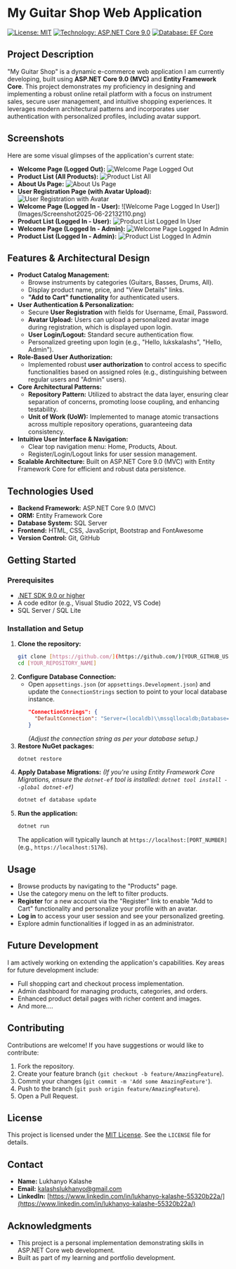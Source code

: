 # My Guitar Shop Web Application

[![License: MIT](https://img.shields.io/badge/License-MIT-yellow.svg)](https://opensource.org/licenses/MIT)
[![Technology: ASP.NET Core 9.0](https://img.shields.io/badge/ASP.NET%20Core-9.0-blue.svg)](https://dotnet.microsoft.com/en-us/download/dotnet/9.0)
[![Database: EF Core](https://img.shields.io/badge/Entity%20Framework%20Core-blueviolet.svg)](https://learn.microsoft.com/en-us/ef/core/)

## Project Description

"My Guitar Shop" is a dynamic e-commerce web application I am currently developing, built using **ASP.NET Core 9.0 (MVC)** and **Entity Framework Core**. This project demonstrates my proficiency in designing and implementing a robust online retail platform with a focus on instrument sales, secure user management, and intuitive shopping experiences. It leverages modern architectural patterns and incorporates user authentication with personalized profiles, including avatar support.

## Screenshots

Here are some visual glimpses of the application's current state:

* **Welcome Page (Logged Out):**
    ![Welcome Page Logged Out](Images/Screenshot2025-06-22132027.png")
* **Product List (All Products):**
    ![Product List All](Images/Screenshot2025-06-22132058.png)
* **About Us Page:**
    ![About Us Page](Images/Screenshot2025-06-22132110.png)
* **User Registration Page (with Avatar Upload):**
    ![User Registration with Avatar](Images/Screenshot2025-06-22132124.png)
* **Welcome Page (Logged In - User):**
    ![Welcome Page Logged In User])(Images/Screenshot2025-06-22132110.png)
* **Product List (Logged In - User):**
    ![Product List Logged In User](Images/Screenshot2025-06-2232215.png)
* **Welcome Page (Logged In - Admin):**
    ![Welcome Page Logged In Admin](Images/Screenshot2025-06-2232600.png)
* **Product List (Logged In - Admin):**
    ![Product List Logged In Admin](Images/Screenshot2025-06-22132617.png)

## Features & Architectural Design

* **Product Catalog Management:**
    * Browse instruments by categories (Guitars, Basses, Drums, All).
    * Display product name, price, and "View Details" links.
    * **"Add to Cart" functionality** for authenticated users.
* **User Authentication & Personalization:**
    * Secure **User Registration** with fields for Username, Email, Password.
    * **Avatar Upload:** Users can upload a personalized avatar image during registration, which is displayed upon login.
    * **User Login/Logout:** Standard secure authentication flow.
    * Personalized greeting upon login (e.g., "Hello, lukskalashs", "Hello, Admin").
* **Role-Based User Authorization:**
    * Implemented robust **user authorization** to control access to specific functionalities based on assigned roles (e.g., distinguishing between regular users and "Admin" users).
* **Core Architectural Patterns:**
    * **Repository Pattern:** Utilized to abstract the data layer, ensuring clear separation of concerns, promoting loose coupling, and enhancing testability.
    * **Unit of Work (UoW):** Implemented to manage atomic transactions across multiple repository operations, guaranteeing data consistency.
* **Intuitive User Interface & Navigation:**
    * Clear top navigation menu: Home, Products, About.
    * Register/Login/Logout links for user session management.
* **Scalable Architecture:** Built on ASP.NET Core 9.0 (MVC) with Entity Framework Core for efficient and robust data persistence.

## Technologies Used

* **Backend Framework:** ASP.NET Core 9.0 (MVC)
* **ORM:** Entity Framework Core
* **Database System:** SQL Server
* **Frontend:** HTML, CSS, JavaScript, Bootstrap and FontAwesome
* **Version Control:** Git, GitHub

## Getting Started

### Prerequisites

* [.NET SDK 9.0 or higher](https://dotnet.microsoft.com/download/dotnet/9.0)
* A code editor (e.g., Visual Studio 2022, VS Code)
* SQL Server / SQL Lite

### Installation and Setup

1.  **Clone the repository:**
    ```bash
    git clone [https://github.com/](https://github.com/)[YOUR_GITHUB_USERNAME]/[YOUR_REPOSITORY_NAME].git
    cd [YOUR_REPOSITORY_NAME]
    ```
2.  **Configure Database Connection:**
    * Open `appsettings.json` (or `appsettings.Development.json`) and update the `ConnectionStrings` section to point to your local database instance.
        ```json
        "ConnectionStrings": {
          "DefaultConnection": "Server=(localdb)\\mssqllocaldb;Database=GuitarShop;Trusted_Connection=True;MultipleActiveResultSets=true"
        }
        ```
        *(Adjust the connection string as per your database setup.)*
3.  **Restore NuGet packages:**
    ```bash
    dotnet restore
    ```
4.  **Apply Database Migrations:**
    *(If you're using Entity Framework Core Migrations, ensure the `dotnet-ef` tool is installed: `dotnet tool install --global dotnet-ef`)*
    ```bash
    dotnet ef database update
    ```
5.  **Run the application:**
    ```bash
    dotnet run
    ```
    The application will typically launch at `https://localhost:[PORT_NUMBER]` (e.g., `https://localhost:5176`).

## Usage

* Browse products by navigating to the "Products" page.
* Use the category menu on the left to filter products.
* **Register** for a new account via the "Register" link to enable "Add to Cart" functionality and personalize your profile with an avatar.
* **Log in** to access your user session and see your personalized greeting.
* Explore admin functionalities if logged in as an administrator.

## Future Development

I am actively working on extending the application's capabilities. Key areas for future development include:

* Full shopping cart and checkout process implementation.
* Admin dashboard for managing products, categories, and orders.
* Enhanced product detail pages with richer content and images.
* And more....

## Contributing

Contributions are welcome! If you have suggestions or would like to contribute:

1.  Fork the repository.
2.  Create your feature branch (`git checkout -b feature/AmazingFeature`).
3.  Commit your changes (`git commit -m 'Add some AmazingFeature'`).
4.  Push to the branch (`git push origin feature/AmazingFeature`).
5.  Open a Pull Request.

## License

This project is licensed under the [MIT License](https://opensource.org/licenses/MIT). See the `LICENSE` file for details.

## Contact

* **Name:** Lukhanyo Kalashe
* **Email:** kalashslukhanyo@gmail.com
* **LinkedIn:** [https://www.linkedin.com/in/lukhanyo-kalashe-55320b22a/](https://www.linkedin.com/in/lukhanyo-kalashe-55320b22a/)

## Acknowledgments

* This project is a personal implementation demonstrating skills in ASP.NET Core web development.
* Built as part of my learning and portfolio development.
